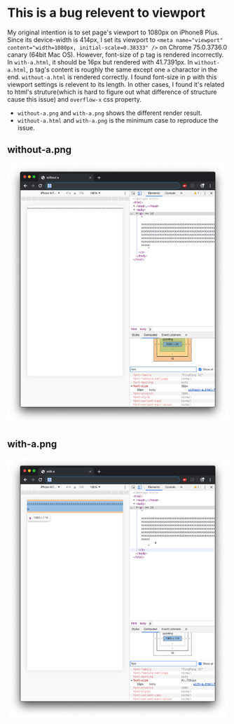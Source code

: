 # This is a bug relevent to viewport
My original intention is to set page's viewport to 1080px on iPhone8 Plus. Since its device-width is 414px, I set its viewport to `<meta name="viewport" content="width=1080px, initial-scale=0.38333" />` on Chrome 75.0.3736.0 canary (64bit Mac OS). However, font-size of p tag is rendered incorrectly. In `with-a.html`, it should be 16px but rendered with 41.7391px. In `without-a.html`, p tag's content is roughly the same except one `a` charactor in the end. `without-a.html` is rendered correctly. I found font-size in p with this viewport settings is relevent to its length. In other cases, I found it's related to html's struture(which is hard to figure out what difference of structure cause this issue) and `overflow-x` css property.

- `without-a.png` and `with-a.png` shows the different render result.
- `without-a.html` and `with-a.png` is the minimum case to reproduce the issue.

## without-a.png
![without-a.png](https://github.com/07akioni/may-be-a-bug-of-chrome/blob/master/without-a.png?raw=true)
## with-a.png
![with-a.png](https://github.com/07akioni/may-be-a-bug-of-chrome/blob/master/with-a.png?raw=true)